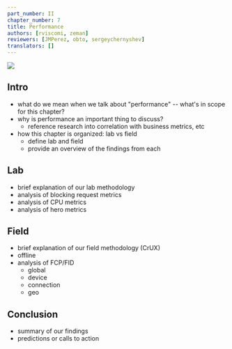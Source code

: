 ```yaml
---
part_number: II
chapter_number: 7
title: Performance
authors: [rviscomi, zeman]
reviewers: [JMPerez, obto, sergeychernyshev]
translators: []
---
```


![](https://github.com/HTTPArchive/almanac.httparchive.org/raw/master/src/static/images/2019/07_Performance.jpg)

## Intro
- what do we mean when we talk about "performance" -- what's in scope for this chapter?
- why is performance an important thing to discuss?
  - reference research into correlation with business metrics, etc
- how this chapter is organized: lab vs field
  - define lab and field
  - provide an overview of the findings from each

## Lab
- brief explanation of our lab methodology
- analysis of blocking request metrics
- analysis of CPU metrics
- analysis of hero metrics

## Field
- brief explanation of our field methodology (CrUX)
- offline
- analysis of FCP/FID
  - global
  - device
  - connection
  - geo

## Conclusion
- summary of our findings
- predictions or calls to action
